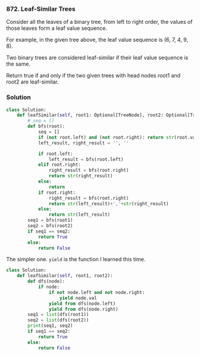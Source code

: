 ### 872. Leaf-Similar Trees

Consider all the leaves of a binary tree, from left to right order, the values of those leaves form a leaf value sequence.

For example, in the given tree above, the leaf value sequence is (6, 7, 4, 9, 8).

Two binary trees are considered leaf-similar if their leaf value sequence is the same.

Return true if and only if the two given trees with head nodes root1 and root2 are leaf-similar.



### Solution
```python
class Solution:
    def leafSimilar(self, root1: Optional[TreeNode], root2: Optional[TreeNode]) -> bool:
        # seq = []
        def bfs(root):
            seq = []
            if (not root.left) and (not root.right): return str(root.val)
            left_result, right_result = '', ''

            if root.left:
                left_result = bfs(root.left)
            elif root.right:
                right_result = bfs(root.right)
                return str(right_result)
            else:
                return
            if root.right:
                right_result = bfs(root.right)
                return str(left_result)+','+str(right_result)
            else:
                return str(left_result)
        seq1 = bfs(root1)
        seq2 = bfs(root2)
        if seq1 == seq2:
            return True
        else:
            return False
```

The simpler one. `yield` is the function I learned this time.
```python
class Solution:
    def leafSimilar(self, root1, root2):
        def dfs(node):
            if node:
                if not node.left and not node.right:
                    yield node.val
                yield from dfs(node.left)
                yield from dfs(node.right)
        seq1 = list(dfs(root1))
        seq2 = list(dfs(root2))
        print(seq1, seq2)
        if seq1 == seq2:
            return True
        else:
            return False
```
